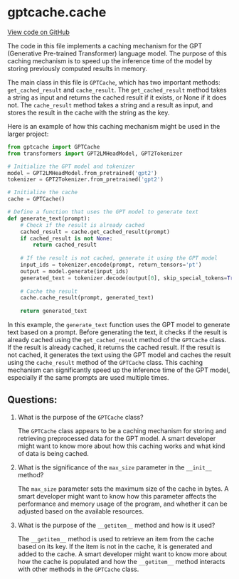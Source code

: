 # gptcache.cache

[View code on GitHub](https://github.com/zilliztech/gptcache/gptcache/cache/__init__.py)

The code in this file implements a caching mechanism for the GPT (Generative Pre-trained Transformer) language model. The purpose of this caching mechanism is to speed up the inference time of the model by storing previously computed results in memory. 

The main class in this file is `GPTCache`, which has two important methods: `get_cached_result` and `cache_result`. The `get_cached_result` method takes a string as input and returns the cached result if it exists, or None if it does not. The `cache_result` method takes a string and a result as input, and stores the result in the cache with the string as the key. 

Here is an example of how this caching mechanism might be used in the larger project:

```python
from gptcache import GPTCache
from transformers import GPT2LMHeadModel, GPT2Tokenizer

# Initialize the GPT model and tokenizer
model = GPT2LMHeadModel.from_pretrained('gpt2')
tokenizer = GPT2Tokenizer.from_pretrained('gpt2')

# Initialize the cache
cache = GPTCache()

# Define a function that uses the GPT model to generate text
def generate_text(prompt):
    # Check if the result is already cached
    cached_result = cache.get_cached_result(prompt)
    if cached_result is not None:
        return cached_result
    
    # If the result is not cached, generate it using the GPT model
    input_ids = tokenizer.encode(prompt, return_tensors='pt')
    output = model.generate(input_ids)
    generated_text = tokenizer.decode(output[0], skip_special_tokens=True)
    
    # Cache the result
    cache.cache_result(prompt, generated_text)
    
    return generated_text
```

In this example, the `generate_text` function uses the GPT model to generate text based on a prompt. Before generating the text, it checks if the result is already cached using the `get_cached_result` method of the `GPTCache` class. If the result is already cached, it returns the cached result. If the result is not cached, it generates the text using the GPT model and caches the result using the `cache_result` method of the `GPTCache` class. This caching mechanism can significantly speed up the inference time of the GPT model, especially if the same prompts are used multiple times.
## Questions: 
 1. What is the purpose of the `GPTCache` class?
    
    The `GPTCache` class appears to be a caching mechanism for storing and retrieving preprocessed data for the GPT model. A smart developer might want to know more about how this caching works and what kind of data is being cached.

2. What is the significance of the `max_size` parameter in the `__init__` method?
    
    The `max_size` parameter sets the maximum size of the cache in bytes. A smart developer might want to know how this parameter affects the performance and memory usage of the program, and whether it can be adjusted based on the available resources.

3. What is the purpose of the `__getitem__` method and how is it used?
    
    The `__getitem__` method is used to retrieve an item from the cache based on its key. If the item is not in the cache, it is generated and added to the cache. A smart developer might want to know more about how the cache is populated and how the `__getitem__` method interacts with other methods in the `GPTCache` class.